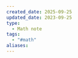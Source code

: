 ```yaml
---
created_date: 2025-09-25
updated_date: 2023-09-25
type:
  - Math note
tags:
  - "#math"
aliases:
---
```

